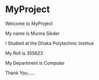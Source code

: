 # MyProject

Welcome to MyProject

My name is Munna Sikder

I Studied at the Dhaka Polytechnic Institue

My Roll is 355623

My Department is Computer

Thank You......
